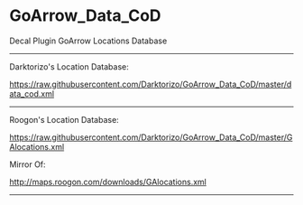 # GoArrow_Data_CoD
Decal Plugin GoArrow Locations Database

---

Darktorizo's Location Database:

https://raw.githubusercontent.com/Darktorizo/GoArrow_Data_CoD/master/data_cod.xml

---

Roogon's Location Database:

https://raw.githubusercontent.com/Darktorizo/GoArrow_Data_CoD/master/GAlocations.xml

Mirror Of:

http://maps.roogon.com/downloads/GAlocations.xml

---
